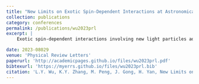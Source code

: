 ```yaml
---
title: "New Limits on Exotic Spin-Dependent Interactions at Astronomical Distances"
collection: publications
category: conferences
permalink: /publications/wu2023prl
excerpt: |
    Exotic spin-dependent interactions involving new light particles address key questions in modern physics. Interactions between polarized neutrons (n) and unpolarized nucleons (N) occur in three forms: \\(g_S^Ng^n_P\vec{\sigma}\cdot\vec{r}\\), \\(g_V^Ng^n_A\vec{\sigma}\cdot\vec{v}\\), and \\(g_A^Ng^n_A\vec{\sigma}\cdot(\vec{v}\times\vec{r}\\), where \\(\vec\sigma\\) is the spin and g’s are the corresponding coupling constants for scalar, pseudoscalar, vector, and axial-vector vertexes. If such interactions exist, the Sun and Moon could induce sidereal variations of effective fields in laboratories. By analyzing existing data from laboratory measurements on Lorentz and CPT violation, we derive new experimental upper limits on these exotic spin-dependent interactions at astronomical ranges. Our limits on gSNgnP surpass the previous combined astrophysical-laboratory limits, setting the most stringent experimental constraints to date. We also report new constraints on vector-axial-vector and axial-axial-vector interactions at astronomical scales, with vector-axial-vector limits improved by \\(\sim 12\\) orders of magnitude. We extend our analysis to Hari Dass interactions and obtain new constraints.

date: 2023-08029
venue: 'Physical Review Letters'
paperurl: 'http://academicpages.github.io/files/wu2023prl.pdf'
bibtexurl: 'https://myerrs.github.io/files/wu2023prl.bib'
citation: 'L.Y. Wu, K.Y. Zhang, M. Peng, J. Gong, H. Yan, New Limits on Exotic Spin-Dependent Interactions atAstronomical Distances, Physical Review Letters. 131 (2023) 091002.'
---
```

